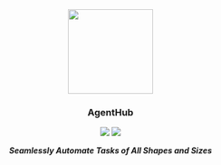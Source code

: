 <p align="center">
<br><br>
<a "https://agenthub.dev/"><img src="https://cdn.discordapp.com/attachments/1095427515717267658/1108119925731627129/transparent.png" width="150px"></a>
</p>

<div align="center">
  <h3><strong>AgentHub</strong></h3>
</div>


<p align=center>
<a href="https://github.com/misha-agenthub/agenthub_operators/graphs/commit-activity"><img src="https://img.shields.io/badge/Maintained%3F-yes-green.svg"></a>
<a href="https://discord.gg/nVrtEJryA4"><img src="https://dcbadge.vercel.app/api/server/nVrtEJryA4?compact=true&style=flat"></a>
</p>

<p align="center">
<b><em>Seamlessly Automate Tasks of All Shapes and Sizes</em></b>
</p>
